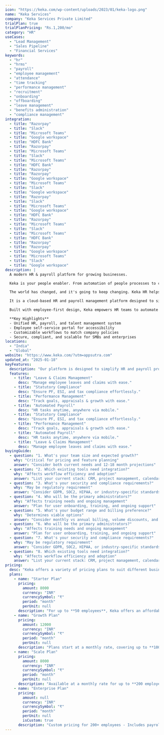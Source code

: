 ```yaml
---
icon: "https://keka.com/wp-content/uploads/2023/01/keka-logo.png"
name: "Keka Services"
company: "Keka Services Private Limited"
trialPlan: true
trialPlanPricing: "Rs.1,200/mo"
category: "HR"
useCases:
  - "Lead Management"
  - "Sales Pipeline"
  - "Financial Services"
keywords:
  - "hr"
  - "hrms"
  - "payroll"
  - "employee management"
  - "attendance"
  - "time tracking"
  - "performance management"
  - "recruitment"
  - "onboarding"
  - "offboarding"
  - "leave management"
  - "benefits administration"
  - "compliance management"
integration:
  - title: "Razorpay"
  - title: "Slack"
  - title: "Microsoft Teams"
  - title: "Google workspace"
  - title: "HDFC Bank"
  - title: "Razorpay"
  - title: "Microsoft Teams"
  - title: "Slack"
  - title: "Microsoft Teams"
  - title: "HDFC Bank"
  - title: "Razorpay"
  - title: "Razorpay"
  - title: "Google workspace"
  - title: "Microsoft Teams"
  - title: "Slack"
  - title: "Google workspace"
  - title: "Razorpay"
  - title: "Slack"
  - title: "Microsoft Teams"
  - title: "Google workspace"
  - title: "HDFC Bank"
  - title: "Razorpay"
  - title: "Microsoft Teams"
  - title: "Slack"
  - title: "Microsoft Teams"
  - title: "HDFC Bank"
  - title: "Razorpay"
  - title: "Razorpay"
  - title: "Google workspace"
  - title: "Microsoft Teams"
  - title: "Slack"
  - title: "Google workspace"
description: |
  A modern HR & payroll platform for growing businesses.

  Keka is your people enabler. From automation of people processes to creating an engaged and driven culture, Keka is all you need to build a good to great company.

  The world has changed, and it's going to keep changing. Keka HR helps your teams to adapt, evolve, and scale by working more effectively. Spend less time on mundane tasks and focus more on strategy. Turn data into smarter decisions and create experiences your employees will love.

  It is a cloud-based HR and payroll management platform designed to simplify people operations for modern organizations. It streamlines employee lifecycle management — from hiring and onboarding to payroll, attendance, performance, and compliance — all in one place.

  Built with employee-first design, Keka empowers HR teams to automate repetitive tasks, reduce administrative overhead, and focus on people development. With seamless integrations, data security, and customizable workflows, it adapts to businesses of every size.

  **Key Highlights**
  - Unified HR, payroll, and talent management system
  - Employee self-service portal for accessibility
  - Customizable workflows to match company policies
  - Secure, compliant, and scalable for SMBs and enterprises
locations:
  - "India"
  - "Global"
website: "https://www.keka.com/?utm=appsutra.com"
updated_at: "2025-01-18"
keyFeatures:
  description: "Our platform is designed to simplify HR and payroll processes while empowering employees and managers. From seamless leave management to automated payroll and real-time analytics, these features help businesses stay compliant, boost efficiency, and improve overall workforce management."
  features:
    - title: "Leave & Claims Management"
      desc: "Manage employee leaves and claims with ease."
    - title: "Statutory Compliance"
      desc: "Ensure PF, ESI, and tax compliance effortlessly."
    - title: "Performance Management"
      desc: "Track goals, appraisals & growth with ease."
    - title: "Automated Payroll"
      desc: "HR tasks anytime, anywhere via mobile."
    - title: "Statutory Compliance"
      desc: "Ensure PF, ESI, and tax compliance effortlessly."
    - title: "Performance Management"
      desc: "Track goals, appraisals & growth with ease."
    - title: "Automated Payroll"
      desc: "HR tasks anytime, anywhere via mobile."
    - title: "Leave & Claims Management"
      desc: "Manage employee leaves and claims with ease."
buyingGuide:
  - question: "1. What's your team size and expected growth?"
    why: "Critical for pricing and feature planning"
    answer: "Consider both current needs and 12-18 month projections"
  - question: "2. Which existing tools need integration?"
    why: "Affects workflow efficiency and adoption"
    answer: "List your current stack: CRM, project management, calendar, etc."
  - question: "3. What's your security and compliance requirements?"
    why: "May be regulatory requirement"
    answer: "Consider GDPR, SOC2, HIPAA, or industry-specific standards"
  - question: "4. Who will be the primary administrators?"
    why: "Affects training needs and ongoing management"
    answer: "Plan for user onboarding, training, and ongoing support"
  - question: "5. What's your budget range and billing preference?"
    why: "Determines viable options"
    answer: "Consider monthly vs annual billing, volume discounts, and hidden costs"
  - question: "6. Who will be the primary administrators?"
    why: "Affects training needs and ongoing management"
    answer: "Plan for user onboarding, training, and ongoing support"
  - question: "7. What's your security and compliance requirements?"
    why: "May be regulatory requirement"
    answer: "Consider GDPR, SOC2, HIPAA, or industry-specific standards"
  - question: "8. Which existing tools need integration?"
    why: "Affects workflow efficiency and adoption"
    answer: "List your current stack: CRM, project management, calendar, etc."
pricing:
  desc: "Keka offers a variety of pricing plans to suit different business needs. Here are the main plans available:"
  plans:
    - name: "Starter Plan"
      pricing:
        amount: 8000
        currency: "INR"
        currencySymbol: "₹"
        period: "month"
        perUnit: null
      description: "For up to **50 employees**, Keka offers an affordable starter plan with all essential HR and payroll features."
    - name: "Growth Plan"
      pricing:
        amount: 12000
        currency: "INR"
        currencySymbol: "₹"
        period: "month"
        perUnit: null
      description: "Plans start at a monthly rate, covering up to **100 employees** with core HR and payroll features."
    - name: "Scale Plan"
      pricing:
        amount: 8000
        currency: "INR"
        currencySymbol: "₹"
        period: "month"
        perUnit: null
      description: "Available at a monthly rate for up to **200 employees**, with complete HR and payroll functionality."
    - name: "Enterprise Plan"
      pricing:
        amount: null
        currency: "INR"
        currencySymbol: "₹"
        period: "month"
        perUnit: null
        isCustom: true
      description: "Custom pricing for 200+ employees - Includes payroll processing statutory compliance and support."
---
```

